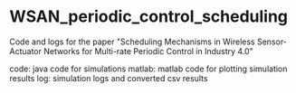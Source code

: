 # WSAN_periodic_control_scheduling
Code and logs for the paper "Scheduling Mechanisms in Wireless Sensor-Actuator Networks for Multi-rate Periodic Control in Industry 4.0"

code: java code for simulations
matlab: matlab code for plotting simulation results
log: simulation logs and converted csv results